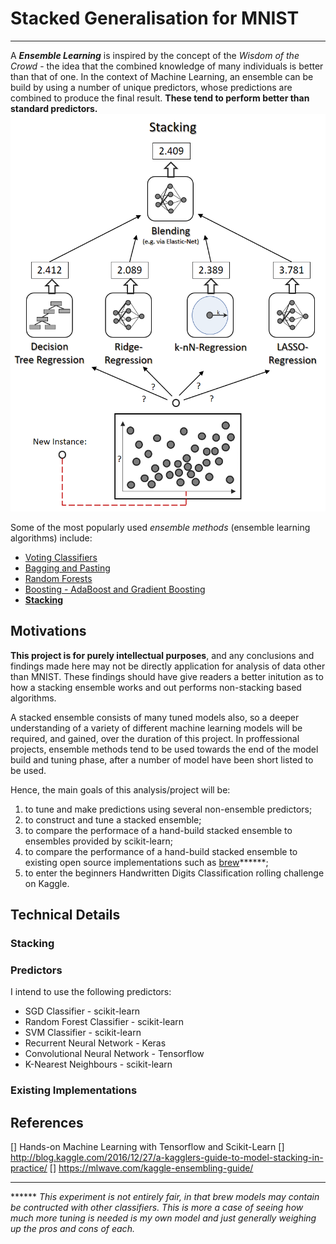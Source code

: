 # Stacked Generalisation for MNIST
---
A ***Ensemble Learning*** is inspired by the concept of the *Wisdom of the Crowd* - the idea that the combined knowledge of many individuals is better than that of one. In the context of Machine Learning, an ensemble can be build by using a number of unique predictors, whose predictions are combined to produce the final result. **These tend to perform better than standard predictors.** 
![](./images/stacked_ensemble.png)

Some of the most popularly used *ensemble methods* (ensemble learning algorithms) include:
* [Voting Classifiers]()
* [Bagging and Pasting]()
* [Random Forests]()
* [Boosting - AdaBoost and Gradient Boosting]()
* [**Stacking**]()

## Motivations
**This project is for purely intellectual purposes**, and any conclusions and findings made here may not be directly application for analysis of data other than MNIST. These findings should have give readers a better initution as to how a stacking ensemble works and out performs non-stacking based algorithms. 

A stacked ensemble consists of many tuned models also, so a deeper understanding of a variety of different machine learning models will be required, and gained, over the duration of this project. In proffessional projects, ensemble methods tend to be used towards the end of the model build and tuning phase, after a number of model have been short listed to be used.

Hence, the main goals of this analysis/project will be:
1. to tune and make predictions using several non-ensemble predictors;
2. to construct and tune a stacked ensemble;
3. to compare the performace of a hand-build stacked ensemble to ensembles provided by scikit-learn;
4. to compare the performance of a hand-build stacked ensemble to existing open source implementations such as [brew]()******;
5. to enter the beginners Handwritten Digits Classification rolling challenge on Kaggle.


## Technical Details
### Stacking


### Predictors 
I intend to use the following predictors:
* SGD Classifier - scikit-learn
* Random Forest Classifier - scikit-learn
* SVM Classifier - scikit-learn
* Recurrent Neural Network - Keras
* Convolutional Neural Network - Tensorflow
* K-Nearest Neighbours - scikit-learn

### Existing Implementations


## References 
[] Hands-on Machine Learning with Tensorflow and Scikit-Learn
[] http://blog.kaggle.com/2016/12/27/a-kagglers-guide-to-model-stacking-in-practice/
[] https://mlwave.com/kaggle-ensembling-guide/

---
****** *This experiment is not entirely fair, in that brew models may contain be contructed with other classifiers. This is more a case of seeing how much more tuning is needed is my own model and just generally weighing up the pros and cons of each.* 
